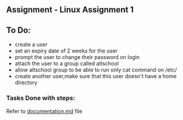 
## Assignment -  Linux Assignment 1

## To Do: 
- create a user 
- set an expiry date of 2 weeks for the user
- prompt the user to change their password on login
- attach the user to a group called altschool
- allow altschool group to be able to run only cat command on /etc/
- create another user,make sure that this user doesn't have a home directory

### Tasks Done with steps:
 Refer to [documentation.md](/Cloud-SEM/blob/assignment/docs.md) file
 
